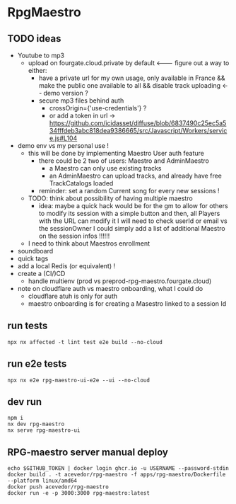# RpgMaestro

## TODO ideas

- Youtube to mp3
    - upload on fourgate.cloud.private by default <--- figure out a way to either:
        - have a private url for my own usage, only available in France && make the public one available to all &&
          disable track uploading <-- demo version ?
        - secure mp3 files behind auth
            - crossOrigin={'use-credentials'} ?
            - or add a token in
              url -> https://github.com/icidasset/diffuse/blob/6837490c25ec5a534fffdeb3abc818dea9386665/src/Javascript/Workers/service.js#L104
- demo env vs my personal use !
    - this will be done by implementing Maestro User auth feature
        - there could be 2 two of users: Maestro and AdminMaestro
            - a Maestro can only use existing tracks
            - an AdminMaestro can upload tracks, and already have free TrackCatalogs loaded
        - reminder: set a random Current song for every new sessions !
    - TODO: think about possibility of having multiple maestro
      - idea: maybe a quick hack would be for the gm to allow for others to modify its session with a simple button
        and then, all Players with the URL can modify it
        I will need to check userId or email vs the sessionOwner
        I could simply add a list of additional Maestro on the session infos !!!!!!
    - I need to think about Maestros enrollment
- soundboard
- quick tags
- add a local Redis (or equivalent) !
- create a (CI/)CD
    - handle multienv (prod vs preprod-rpg-maestro.fourgate.cloud)
- note on cloudflare auth vs maestro onboarding, what I could do
  - cloudflare atuh is only for auth
  - maestro onboarding is for creating a Masestro linked to a session Id

## run tests

```
npx nx affected -t lint test e2e build --no-cloud
```

## run e2e tests

```
npx nx e2e rpg-maestro-ui-e2e --ui --no-cloud
```

## dev run

```
npm i
nx dev rpg-maestro
nx serve rpg-maestro-ui
```

## RPG-maestro server manual deploy

```
echo $GITHUB_TOKEN | docker login ghcr.io -u USERNAME --password-stdin
docker build . -t acevedor/rpg-maestro -f apps/rpg-maestro/Dockerfile --platform linux/amd64
docker push acevedor/rpg-maestro
docker run -e -p 3000:3000 rpg-maestro:latest
```
